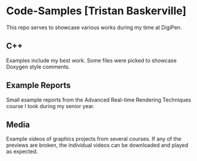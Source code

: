 # Code-Samples [Tristan Baskerville]
This repo serves to showcase various works during my time at DigiPen.

## C++
Examples include my best work. Some files were picked to showcase Doxygen style comments.

## Example Reports
Small example reports from the Advanced Real-time Rendering Techniques course I took during my senior year.

## Media
Example videos of graphics projects from several courses. If any of the previews are broken, the individual videos can be downloaded and played as expected.
